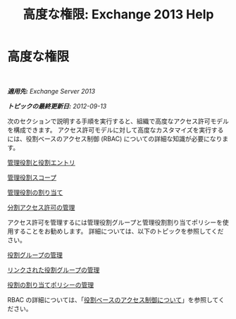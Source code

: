 ﻿---
title: '高度な権限: Exchange 2013 Help'
TOCTitle: 高度な権限
ms:assetid: 9e2d17be-5444-4323-ac9a-99eec479f4bc
ms:mtpsurl: https://technet.microsoft.com/ja-jp/library/Dd638160(v=EXCHG.150)
ms:contentKeyID: 49896389
ms.date: 04/24/2018
mtps_version: v=EXCHG.150
ms.translationtype: HT
---

# 高度な権限

 

_**適用先:** Exchange Server 2013_

_**トピックの最終更新日:** 2012-09-13_

次のセクションで説明する手順を実行すると、組織で高度なアクセス許可モデルを構成できます。 アクセス許可モデルに対して高度なカスタマイズを実行するには、役割ベースのアクセス制御 (RBAC) についての詳細な知識が必要になります。

[管理役割と役割エントリ](management-roles-and-role-entries-exchange-2013-help.md)

[管理役割スコープ](management-role-scopes-exchange-2013-help.md)

[管理役割の割り当て](management-role-assignments-exchange-2013-help.md)

[分割アクセス許可の管理](managing-split-permissions-exchange-2013-help.md)

アクセス許可を管理するには管理役割グループと管理役割割り当てポリシーを使用することをお勧めします。 詳細については、以下のトピックを参照してください。

[役割グループの管理](manage-role-groups-exchange-2013-help.md)

[リンクされた役割グループの管理](manage-linked-role-groups-exchange-2013-help.md)

[役割の割り当てポリシーの管理](manage-role-assignment-policies-exchange-2013-help.md)

RBAC の詳細については、「[役割ベースのアクセス制御について](understanding-role-based-access-control-exchange-2013-help.md)」を参照してください。

